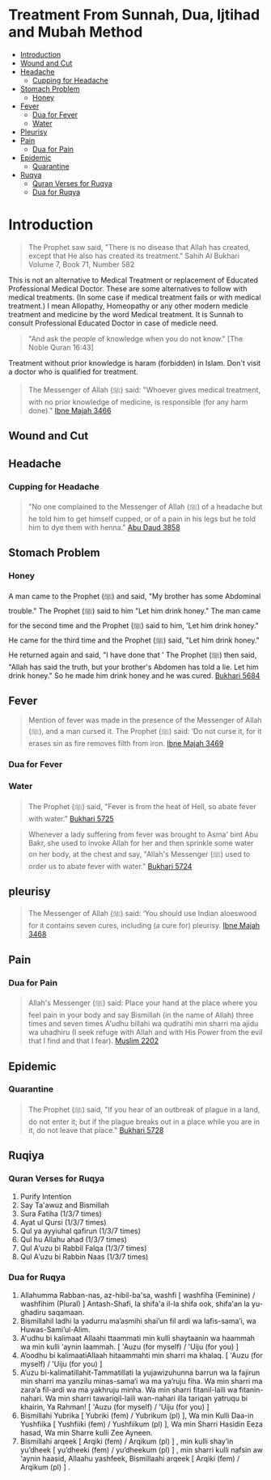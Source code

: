 <h1>Treatment From Sunnah, Dua, Ijtihad and Mubah Method</h1>

- [Introduction](#introduction)
- [Wound and Cut](#wound-and-cut)
- [Headache](#headache)
  - [Cupping for Headache](#cupping-for-headache)
- [Stomach Problem](#stomach-problem)
  - [Honey](#honey)
- [Fever](#fever)
  - [Dua for Fever](#dua-for-fever)
  - [Water](#water)
- [Pleurisy](#pleurisy)
- [Pain](#pain)
  - [Dua for Pain](#dua-for-pain)
- [Epidemic](#epidemic)
  - [Quarantine](#quarantine)
- [Ruqya](#ruqya)
  - [Quran Verses for Ruqya](#quran-verses-for-ruqya)
  - [Dua for Ruqya](#dua-for-ruqya)
# Introduction

> The Prophet saw said, "There is no disease that Allah has created, except that He also has created its treatment."  Sahih Al Bukhari Volume 7, Book 71, Number 582     

This is not an alternative to Medical Treatment or replacement of Educated Professional Medical Doctor. 
These are some alternatives to follow with medical treatments. (In some case if medical treatment fails or with medical treatment.) 
I mean Allopathy, Homeopathy or any other modern medicle treatment and medicine by the word Medical treatment.
It is Sunnah to consult Professional Educated Doctor in case of medicle need.

> "And ask the people of knowledge when you do not know." [The Noble Quran 16:43]

Treatment without prior knowledge is haram (forbidden) in Islam. Don't visit a doctor who is qualified for treatment. 

> The Messenger of Allah (ﷺ) said: "Whoever gives medical treatment, with no prior knowledge of medicine, is responsible (for any harm done)." [Ibne Majah 3466](https://sunnah.com/ibnmajah:3466)

## Wound and Cut

## Headache

### Cupping for Headache

> "No one complained to the Messenger of Allah (ﷺ) of a headache but he told him to get himself cupped, or of a pain in his legs but he told him to dye them with henna." [Abu Daud 3858](https://sunnah.com/abudawud:3858)

## Stomach Problem 

### Honey

A man came to the Prophet (ﷺ) and said, "My brother has some Abdominal trouble." The Prophet (ﷺ) said to him "Let him drink honey." The man came for the second time and the Prophet (ﷺ) said to him, 'Let him drink honey." He came for the third time and the Prophet (ﷺ) said, "Let him drink honey." He returned again and said, "I have done that ' The Prophet (ﷺ) then said, "Allah has said the truth, but your brother's Abdomen has told a lie. Let him drink honey." So he made him drink honey and he was cured. [Bukhari 5684](https://sunnah.com/bukhari:5684)

## Fever 
> Mention of fever was made in the presence of the Messenger of Allah (ﷺ), and a man cursed it. The Prophet (ﷺ) said: ‘Do not curse it, for it erases sin as fire removes filth from iron. [Ibne Majah 3469](https://sunnah.com/ibnmajah:3469)

### Dua for Fever

### Water

> The Prophet (ﷺ) said, "Fever is from the heat of Hell, so abate fever with water." [Bukhari 5725](https://sunnah.com/bukhari:5725)
 
> Whenever a lady suffering from fever was brought to Asma' bint Abu Bakr, she used to invoke Allah for her and then sprinkle some water on her body, at the chest and say, "Allah's Messenger (ﷺ) used to order us to abate fever with water." [Bukhari 5724](https://sunnah.com/bukhari:5724)

## pleurisy

> The Messenger of Allah (ﷺ) said: ‘You should use Indian aloeswood for it contains seven cures, including (a cure for) pleurisy. [Ibne Majah 3468](https://sunnah.com/ibnmajah:3468)

## Pain 

### Dua for Pain

> Allah's Messenger (ﷺ) said: Place your hand at the place where you feel pain in your body and say Bismillah (in the name of Allah) three times and seven times A'udhu billahi wa qudratihi min sharri ma ajidu wa uhadhiru (I seek refuge with Allah and with His Power from the evil that I find and that I fear). [Muslim 2202](https://sunnah.com/muslim:2202)

## Epidemic

### Quarantine 

> The Prophet (ﷺ) said, "If you hear of an outbreak of plague in a land, do not enter it; but if the plague breaks out in a place while you are in it, do not leave that place." [Bukhari 5728](https://sunnah.com/bukhari:5728)

## Ruqiya

### Quran Verses for Ruqya

1. Purify Intention
2. Say Ta'awuz and Bismillah
3. Sura Fatiha (1/3/7 times)
4. Ayat ul Qursi (1/3/7 times)
5. Qul ya ayyiuhal qafirun (1/3/7 times)
6. Qul hu Allahu ahad (1/3/7 times)
7. Qul A'uzu bi Rabbil Falqa (1/3/7 times)
8. Qul A'uzu bi Rabbin Naas (1/3/7 times)

### Dua for Ruqya

1. Allahumma Rabban-nas, az-hibil-ba'sa, washfi  [ washfiha (Feminine) / washfihim (Plural) ] Antash-Shafi, la shifa'a il-la shifa ook, shifa'an la yu-ghadiru saqamaan. 
2. Bismillahil ladhi la yadurru ma’asmihi shai’un fil ardi wa lafis-sama’i, wa Huwas-Sami’ul-Alim.
3. A'udhu bi kalimaat Allaahi ttaammati min kulli shaytaanin wa haammah wa min kulli ‘aynin laammah. [ 'Auzu (for myself) / 'Uiju (for you) ]
4. A’oodhu bi kalimaatiAllaah hitaammahti min sharri ma khalaq. [ 'Auzu (for myself) / 'Uiju (for you) ]
5. A’uzu bi-kalimatillahit-Tammatillati la yujawizuhunna barrun wa la fajirun min sharri ma yanzilu minas-sama‘i wa ma ya’ruju fiha. Wa min sharri ma zara‘a fil-ardi wa ma yakhruju minha. Wa min sharri fitanil-laili wa fitanin-nahari. Wa min sharri tawariqil-laili wan-nahari illa tariqan yatruqu bi khairin, Ya Rahman! [ 'Auzu (for myself) / 'Uiju (for you) ]
6. Bismillahi Yubrika [ Yubriki (fem) / Yubrikum (pl) ], Wa min Kulli Daa-in Yushfiika [ Yushfiiki (fem) / Yushfiikum (pl) ], Wa min Sharri Hasidin Eeza hasad, Wa min Sharre kulli Zee Ayneen.
7. Bismillahi arqeek [ Arqiki (fem) / Arqikum (pl) ] , min kulli shay’in yu’dheek [ yu’dheeki (fem) / yu’dheekum (pl) ] , min sharri kulli nafsin aw ‘aynin haasid, Allaahu yashfeek, Bismillaahi arqeek [ Arqiki (fem) / Arqikum (pl) ] . 

